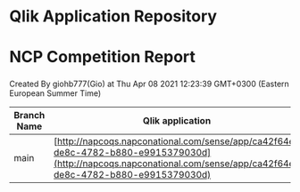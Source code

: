# Qlik Application Repository 
# NCP Competition Report
### 
Created By giohb777(Gio) at Thu Apr 08 2021 12:23:39 GMT+0300 (Eastern European Summer Time)

Branch Name|Qlik application
---|---
main|[http://napcoqs.napconational.com/sense/app/ca42f64e-de8c-4782-b880-e9915379030d](http://napcoqs.napconational.com/sense/app/ca42f64e-de8c-4782-b880-e9915379030d)